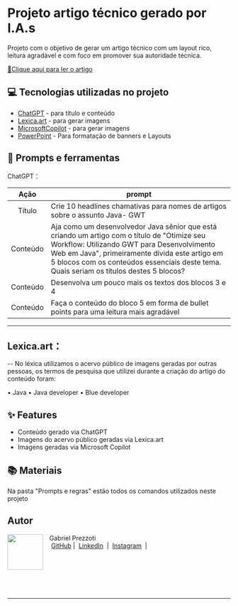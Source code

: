 

# Projeto artigo técnico gerado por I.A.s


Projeto com o objetivo de gerar um artigo técnico com um layout rico, leitura agradável e com foco em promover sua autoridade técnica.

<a href="https://web.dio.me/articles/otimize-seu-workflow-utilizando-gwt-para-desenvolvimento-web-em-java?back=%2Farticles&open-modal=true&page=1&order=oldest" title="View PDF now"> 📕Clique aqui para ler o artigo</a>

## 💻 Tecnologias utilizadas no projeto

- [ChatGPT](https://chat.openai.com/) - para título e conteúdo
- [Lexica.art](https://lexica.art/) - para gerar imagens
- [MicrosoftCopilot](https://copilot.microsoft.com) - para gerar imagens
- [PowerPoint](https://www.microsoft.com/en/microsoft-365/powerpoint) - Para formatação de banners e Layouts

## 📄 Prompts e ferramentas


ChatGPT：

|   Ação   | prompt                                                                                                                                                                                                                                                                         |
| :------: | ------------------------------------------------------------------------------------------------------------------------------------------------------------------------------------------------------------------------------------------------------------------------------ |
|  Título  | Crie 10 headlines chamativas para nomes de artigos sobre o assunto Java- GWT                                                                                                                                                                                              |
| Conteúdo | Aja como um desenvolvedor Java sênior que está criando um artigo com o título de "Otimize seu Workflow: Utilizando GWT para Desenvolvimento Web em Java", primeiramente divida este artigo em 5 blocos com os conteúdos essenciais deste tema. Quais seriam os títulos destes 5 blocos? |
| Conteúdo | Desenvolva um pouco mais os textos dos blocos 3 e 4  |
| Conteúdo | Faça o conteúdo do bloco 5 em forma de bullet points para uma leitura mais agradável  |

---

 
 ## Lexica.art：

-- No léxica utilizamos o acervo público de imagens geradas por outras pessoas, os termos de pesquisa que utilizei durante a criação do artigo do conteúdo foram:

• Java
• Java developer
• Blue developer




## ✨ Features

- Conteúdo gerado via ChatGPT
- Imagens do acervo público geradas via Lexica.art
- Imagens geradas via Microsoft Copilot

## 📚 Materiais

Na pasta "Prompts e regras" estão todos os comandos utilizados neste projeto



## Autor
<p>
    <img 
      align=left 
      margin=10 
      width=80 
      src="https://media.licdn.com/dms/image/D4D03AQGNUlWOrLdG2A/profile-displayphoto-shrink_800_800/0/1709038587751?e=1725494400&v=beta&t=_y_6EJtfA17rWOjdne8czkSFZpsdiFEsJkbRzCS646w"
    />
    <p>&nbsp&nbsp&nbspGabriel Prezzoti<br>
    &nbsp&nbsp&nbsp
    <a href="https://github.com/GabrielPrezzoti">
    GitHub</a>&nbsp;|&nbsp;
    <a href="https://www.linkedin.com/in/gabriel-barros-prezzoti-47a16b22b/">LinkedIn</a>
&nbsp;|&nbsp;
    <a href="https://www.instagram.com/gabrielprezzoti/">
    Instagram</a>
&nbsp;|&nbsp;</p>
</p>
<br/><br/>
<p>
</p>
<br/><br/>
<p>

---